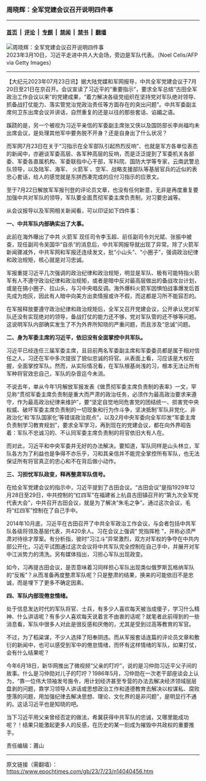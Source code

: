 ### 周晓辉：全军党建会议召开说明四件事

---

#### [首页](../../../..?n14040456) &nbsp;|&nbsp; [评论](../../../../../epoch-comment?n14040456) &nbsp;|&nbsp; [专题](../../../../../epoch-special?n14040456) &nbsp;|&nbsp; [禁闻](../../../../../epoch-news?n14040456) &nbsp;|&nbsp; [禁书](../../../../../books?n14040456) &nbsp;|&nbsp; [翻墙](https://github.com/gfw-breaker/nogfw/blob/master/README.md?n14040456)


<div><img alt="周晓辉：全军党建会议召开说明四件事" class="attachment-djy_600_400 size-djy_600_400 wp-post-image" src="https://i.epochtimes.com/assets/uploads/2023/06/id14023817-GettyImages-1247965950_light-600x400.jpg"/>
<div class="caption">
 2023年3月10日，习近平走进中共人大会场，旁边是军队代表。（Noel Celis/AFP via Getty Images）
</div></div><hr/><div class="post_content" id="artbody" itemprop="articleBody">
 <!-- article content begin -->
 <p>
  【大纪元2023年07月23日讯】据大陆党媒和军网报导，中共全军党建会议于7月20日至21日在京召开。会议宣读了习近平的“重要指示”，要求全军总结“古田全军政治工作会议以来”的党建成果，“着力解决各级党组织在坚持党对军队绝对领导、抓备战打仗能力、落实管党治党政治责任等方面存在的突出问题”。中共军委副主席何卫东出席会议并讲话，自然重复的还是以往的那些套话、谄媚之语。
 </p>
 <p>
  蹊跷的是，另一个被视为习近平亲信的军委副主席张又侠以及国防部长李尚福均未出席会议，是处理其他军中要务脱不开身？还是自身出了什么状况？
 </p>
 <p>
  而军网7月23日在关于“习指示在全军部队引起热烈反响”、也就是军方各单位表态的新闻中，亦避谈军委高层、各军种高层的反响，而是泛泛提到了军委机关各部委、军委各直属机构、军委联指中心干部，军科院、国防大学等专家，云南武警总队领导，以及陆军、海军、
  <ok href="https://www.epochtimes.com/gb/tag/%E7%81%AB%E7%AE%AD%E5%86%9B.html">
   火箭军
  </ok>
  、空军、战略支援部队等基层官兵的近似的表忠心套话，给人的感觉就是东拼西凑完成的应付习指示的应景文。
 </p>
 <p>
  至于7月22日解放军军报刊登的评论员文章，也没有任何新意，无非是再度重复要加强中共对军队的领导，军队要全面贯彻军委主席负责制，对习要忠诚等。
 </p>
 <p>
  从会议报导以及军网相关新闻看，可以印证如下四件事：
 </p>
 <p>
  <strong>
   一、中共军队内部确实出了大事。
  </strong>
 </p>
 <p>
  此前在海外曝出了中共
  <ok href="https://www.epochtimes.com/gb/tag/%E7%81%AB%E7%AE%AD%E5%86%9B.html">
   火箭军
  </ok>
  现任司令李玉超、前任副司令刘光斌、张振中被查，现任副司令吴国华“自杀”的消息后，中共军网报导就出现了异常。除了火箭军新闻骤减外，中共军网和军报还连续发文，批“小山头”、“小圈子”，强调政治纪律和政治规矩，核心就是对习忠诚。
 </p>
 <p>
  军报重提习近平几次强调的政治纪律和政治规矩，明显是军队、极有可能特指火箭军有人不遵守政治纪律和政治规矩，或者是暗中反对最高层做出的备战攻台计划，或是在搞小圈子、拉山头，与习中央唱反调。海外爆料火箭军因惧怕战事爆发后首先成为炮灰，因此有人暗中向美方出卖情报或许不假，而这都是习所不能容忍的。
 </p>
 <p>
  在军报释放要遵守政治纪律和政治规矩后，全军又召开党建会议，公开承认党对军队还没有实现绝对的领导，备战打仗的能力还不够，党对军队管的还不够等问题。这说明军队内部确实发生了不为外界所知晓的严重问题，而且涉及“忠诚”问题。
 </p>
 <p>
  <strong>
   二、身为军委主席的习近平，依旧没有全面掌控中共军队。
  </strong>
 </p>
 <p>
  习近平已经连任三届军委主席，且目前两名军委副主席和军委委员都是属于相对信任之人，习还在军中多次提拔了貌似忠诚的将官。从表面上看，习应该是大权在握，全面掌控军队。然而，从实际情况看，在军队根基尚浅的习，根本无法让所有军种将官效忠自己，军队的杂音迄今未消。
 </p>
 <p>
  不说去年，单从今年1月解放军报发表《做贯彻军委主席负责制的表率》一文，罕见称“贯彻军委主席负责制是重大而严肃的政治任务，必须作为最高政治要求来遵守，作为最高政治纪律来维护”，要“坚定自觉地同危害党的团结统一、损害党中央权威、破坏军委主席负责制的一切现象和行为作斗争，坚决抵制‘军队非党化、非政治化’和‘军队国家化’等错误政治观点”，以及2月中央军委向全军印发“军委主席负责制学习教育规划”，要求全军学习，再到现在的党建会议，都在向外界昭告着：军队不忠诚习的、不认同军委主席负责制的将官依旧大有人在。
 </p>
 <p>
  而对此，习近平和中央军委并无好的办法解决。要知道，军队同样是山头林立，军队各方为了利益也是争得不亦乐乎，习和其亲信并不能完全掌控所有军队，也无法保证所有将官真正的忠心和不在背后做小动作。
 </p>
 <p>
  <strong>
   三、习担忧军队政变，释再整肃军队信号。
  </strong>
 </p>
 <p>
  在给全军党建会议的指示中，习近平提到了古田会议。“古田会议”是指1929年12月28日至29日，中共控制的“红四军”在福建省上杭县古田镇召开的“第九次全军党代表大会”，中共召开古田会议，就是为了解决“朱毛之争”。通过这次会议，毛将“红四军”控制在了自己手中。
 </p>
 <p>
  2014年10月底，习近平在古田召开了中共全军政治工作会议，与会者包括中共军队各级将领及基层代表，共420余人。习在会议上强调“
  <ok href="https://www.epochtimes.com/gb/tag/%E5%85%9A%E6%8C%87%E6%8C%A5%E6%9E%AA.html">
   党指挥枪
  </ok>
  ”，并称必须严肃对待徐才厚案。有分析指，彼时“习江斗”异常激烈，双方对军权的争夺在中共内部公开化，习近平试图通过这次会议将中共军队完全控制在自己手中，并展开对军中江派势力的清洗。另有媒体指出，习担心军队出现政变。
 </p>
 <p>
  如今，习再提古田会议，是否意味着习同样担心军队出现类似俄罗斯瓦格纳军队的“反叛”？从而准备再度整肃军队呢？只是整肃的结果，换来的可能依旧不是忠诚，而是埋下了更多不确定因素。
 </p>
 <p>
  <strong>
   四、军队内部现倦怠情绪。
  </strong>
 </p>
 <p>
  处于信息发达时代的军队将官、士兵，有多少人喜欢每天被当成傻子，学习什么精神、什么讲话呢？有多少人喜欢每天说着言不由衷的话呢？就笔者此前得到的一些消息看，军队中很多人对此是很反感和厌倦的，尤其是受到过高等教育的军官。
 </p>
 <p>
  不过，为了稻粱谋，不少人选择了阳奉阴违。而从军报套话连篇的评论员文章和敷衍的新闻中，也可以感受到军中的倦怠情绪，而怀有这样情绪的军队，如果打仗，会有什么结果呢？
 </p>
 <p>
  今年6月18日，新华网推出了微视频“父亲的叮咛”，说的是习仲勋习近平父子间的故事。什么是习仲勋对儿子的叮咛？1986年5月，习仲勋在一次老干部座谈会上认为，“靠一位伟大领袖发号施令，用计划经济甚至专营的办法去解决经济领域层层盘剥的问题，靠学习领导人讲话或思想政治工作和道德教育去解决以权谋私、腐败堕落的问题，用加强纪律去解决思想、理论、文化界的是非问题”，是明显行不通的。这话习近平也是知晓的吧。
 </p>
 <p>
  当下习近平用父亲曾经否定的做法，希冀获得中共军队的忠诚，又哪里能成功呢？！结果只能激起更多人的反感，在历史的某一刻成为摧毁中共政权的重要推手。
 </p>
 <p>
  责任编辑：莆山
 </p>
 <!-- article content end -->
 <div id="below_article_ad">
 </div>
</div>


---

原文链接（需翻墙）：https://www.epochtimes.com/gb/23/7/23/n14040456.htm